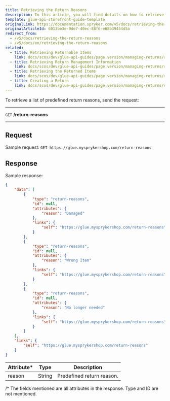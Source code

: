 ```yaml
---
title: Retrieving the Return Reasons
description: In this article, you will find details on how to retrieve the return reasons via the Spryker Glue API.
template: glue-api-storefront-guide-template
originalLink: https://documentation.spryker.com/v5/docs/retrieving-the-return-reasons
originalArticleId: 6013be3e-9de7-40ec-88f6-e68b39454d5a
redirect_from:
  - /v5/docs/retrieving-the-return-reasons
  - /v5/docs/en/retrieving-the-return-reasons
related:
  - title: Retrieving Returnable Items
    link: docs/scos/dev/glue-api-guides/page.version/managing-returns/retrieving-returnable-items.html
  - title: Retrieving Return Management Information
    link: docs/scos/dev/glue-api-guides/page.version/managing-returns/retrieving-return-management-information.html
  - title: Retrieving the Returned Items
    link: docs/scos/dev/glue-api-guides/page.version/managing-returns/retrieving-the-returned-items.html
  - title: Creating a Return
    link: docs/scos/dev/glue-api-guides/page.version/managing-returns/creating-a-return.html
---
```


To retrieve a list of predefined return reasons, send the request:
***
`GET` **/return-reasons**
***
## Request
Sample request:  `GET https://glue.mysprykershop.com/return-reasons`

## Response
Sample response: 
```json
{
    "data": [
        {
            "type": "return-reasons",
            "id": null,
            "attributes": {
                "reason": "Damaged"
            },
            "links": {
                "self": "https://glue.mysprykershop.com/return-reasons"
            }
        },
        {
            "type": "return-reasons",
            "id": null,
            "attributes": {
                "reason": "Wrong Item"
            },
            "links": {
                "self": "https://glue.mysprykershop.com/return-reasons"
            }
        },
        {
            "type": "return-reasons",
            "id": null,
            "attributes": {
                "reason": "No longer needed"
            },
            "links": {
                "self": "https://glue.mysprykershop.com/return-reasons"
            }
        }
    ],
    "links": {
        "self": "https://glue.mysprykershop.com/return-reasons"
    }
}
```

| Attribute* | Type | Description |
| --- | --- | --- |
| reason | String | Predefined return reason. |
/* The fields mentioned are all attributes in the response. Type and ID are not mentioned.
